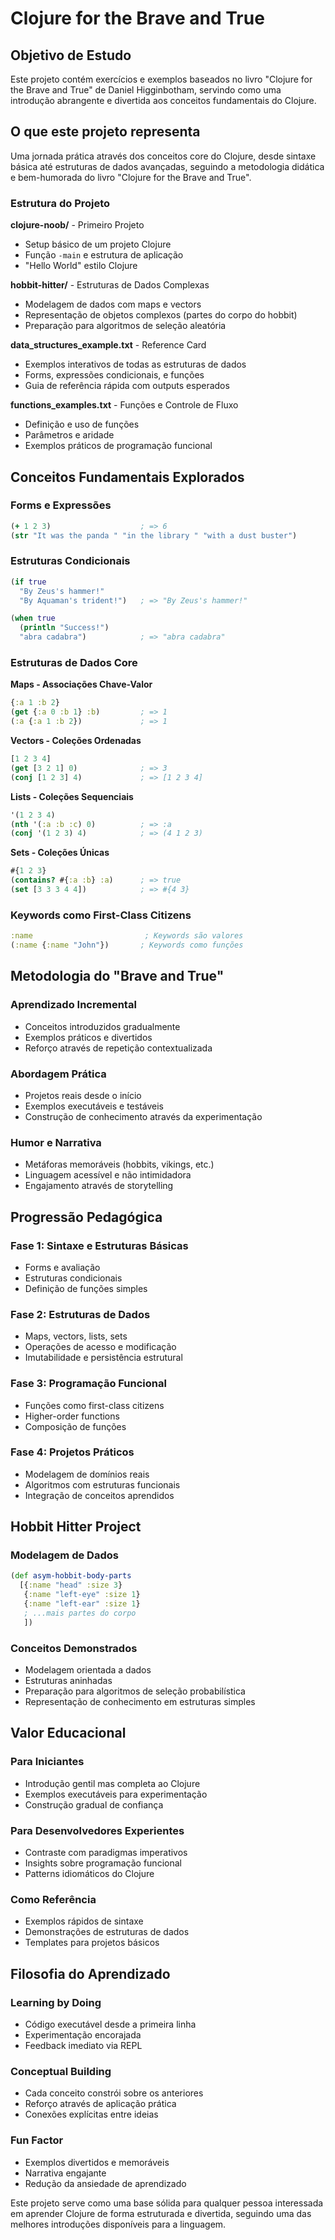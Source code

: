 # Clojure for the Brave and True

## Objetivo de Estudo
Este projeto contém exercícios e exemplos baseados no livro "Clojure for the Brave and True" de Daniel Higginbotham, servindo como uma introdução abrangente e divertida aos conceitos fundamentais do Clojure.

## O que este projeto representa
Uma jornada prática através dos conceitos core do Clojure, desde sintaxe básica até estruturas de dados avançadas, seguindo a metodologia didática e bem-humorada do livro "Clojure for the Brave and True".

### Estrutura do Projeto

**clojure-noob/** - Primeiro Projeto
- Setup básico de um projeto Clojure
- Função `-main` e estrutura de aplicação
- "Hello World" estilo Clojure

**hobbit-hitter/** - Estruturas de Dados Complexas
- Modelagem de dados com maps e vectors
- Representação de objetos complexos (partes do corpo do hobbit)
- Preparação para algoritmos de seleção aleatória

**data_structures_example.txt** - Reference Card
- Exemplos interativos de todas as estruturas de dados
- Forms, expressões condicionais, e funções
- Guia de referência rápida com outputs esperados

**functions_examples.txt** - Funções e Controle de Fluxo
- Definição e uso de funções
- Parâmetros e aridade
- Exemplos práticos de programação funcional

## Conceitos Fundamentais Explorados

### Forms e Expressões
```clojure
(+ 1 2 3)                    ; => 6
(str "It was the panda " "in the library " "with a dust buster")
```

### Estruturas Condicionais
```clojure
(if true
  "By Zeus's hammer!"
  "By Aquaman's trident!")   ; => "By Zeus's hammer!"

(when true
  (println "Success!")
  "abra cadabra")            ; => "abra cadabra"
```

### Estruturas de Dados Core

**Maps - Associações Chave-Valor**
```clojure
{:a 1 :b 2}
(get {:a 0 :b 1} :b)         ; => 1
(:a {:a 1 :b 2})             ; => 1
```

**Vectors - Coleções Ordenadas**
```clojure
[1 2 3 4]
(get [3 2 1] 0)              ; => 3
(conj [1 2 3] 4)             ; => [1 2 3 4]
```

**Lists - Coleções Sequenciais**
```clojure
'(1 2 3 4)
(nth '(:a :b :c) 0)          ; => :a
(conj '(1 2 3) 4)            ; => (4 1 2 3)
```

**Sets - Coleções Únicas**
```clojure
#{1 2 3}
(contains? #{:a :b} :a)      ; => true
(set [3 3 3 4 4])            ; => #{4 3}
```

### Keywords como First-Class Citizens
```clojure
:name                         ; Keywords são valores
(:name {:name "John"})       ; Keywords como funções
```

## Metodologia do "Brave and True"

### Aprendizado Incremental
- Conceitos introduzidos gradualmente
- Exemplos práticos e divertidos  
- Reforço através de repetição contextualizada

### Abordagem Prática
- Projetos reais desde o início
- Exemplos executáveis e testáveis
- Construção de conhecimento através da experimentação

### Humor e Narrativa
- Metáforas memoráveis (hobbits, vikings, etc.)
- Linguagem acessível e não intimidadora
- Engajamento através de storytelling

## Progressão Pedagógica

### Fase 1: Sintaxe e Estruturas Básicas
- Forms e avaliação
- Estruturas condicionais
- Definição de funções simples

### Fase 2: Estruturas de Dados
- Maps, vectors, lists, sets
- Operações de acesso e modificação
- Imutabilidade e persistência estrutural

### Fase 3: Programação Funcional
- Funções como first-class citizens
- Higher-order functions
- Composição de funções

### Fase 4: Projetos Práticos
- Modelagem de domínios reais
- Algoritmos com estruturas funcionais
- Integração de conceitos aprendidos

## Hobbit Hitter Project

### Modelagem de Dados
```clojure
(def asym-hobbit-body-parts 
  [{:name "head" :size 3}
   {:name "left-eye" :size 1}
   {:name "left-ear" :size 1}
   ; ...mais partes do corpo
   ])
```

### Conceitos Demonstrados
- Modelagem orientada a dados
- Estruturas aninhadas
- Preparação para algoritmos de seleção probabilística
- Representação de conhecimento em estruturas simples

## Valor Educacional

### Para Iniciantes
- Introdução gentil mas completa ao Clojure
- Exemplos executáveis para experimentação
- Construção gradual de confiança

### Para Desenvolvedores Experientes
- Contraste com paradigmas imperativos
- Insights sobre programação funcional
- Patterns idiomáticos do Clojure

### Como Referência
- Exemplos rápidos de sintaxe
- Demonstrações de estruturas de dados
- Templates para projetos básicos

## Filosofia do Aprendizado

### Learning by Doing
- Código executável desde a primeira linha
- Experimentação encorajada
- Feedback imediato via REPL

### Conceptual Building
- Cada conceito constrói sobre os anteriores
- Reforço através de aplicação prática
- Conexões explícitas entre ideias

### Fun Factor
- Exemplos divertidos e memoráveis
- Narrativa engajante
- Redução da ansiedade de aprendizado

Este projeto serve como uma base sólida para qualquer pessoa interessada em aprender Clojure de forma estruturada e divertida, seguindo uma das melhores introduções disponíveis para a linguagem.
